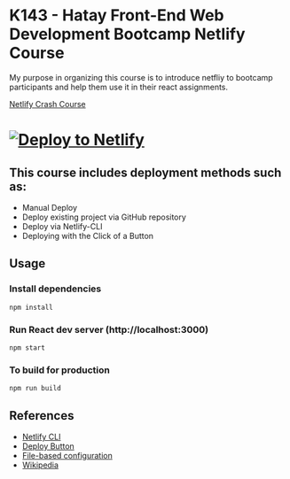 # K143 - Hatay Front-End Web Development Bootcamp Netlify Course

My purpose in organizing this course is to introduce netfliy to bootcamp participants and help them use it in their react assignments.


[Netlify Crash Course](https://netlify-crash-course.netlify.app/)


# [![Deploy to Netlify](https://www.netlify.com/img/deploy/button.svg)](https://app.netlify.com/start/deploy?repository=https://github.com/kadirboylu/k143-bootcamp-netlify-course)


## This course includes deployment methods such as:

- Manual Deploy
- Deploy existing project via GitHub repository
- Deploy via Netlify-CLI
- Deploying with the Click of a Button

## Usage

### Install dependencies

```
npm install
```

### Run React dev server (http://localhost:3000)

```
npm start
```

### To build for production

```
npm run build
```

## References

- [Netlify CLI](https://docs.netlify.com/cli/get-started/)
- [Deploy Button](https://www.netlify.com/blog/2021/12/26/deploying-with-the-click-of-a-button/)
- [File-based configuration](https://docs.netlify.com/configure-builds/file-based-configuration/)
- [Wikipedia](https://en.wikipedia.org/wiki/Netlify)
